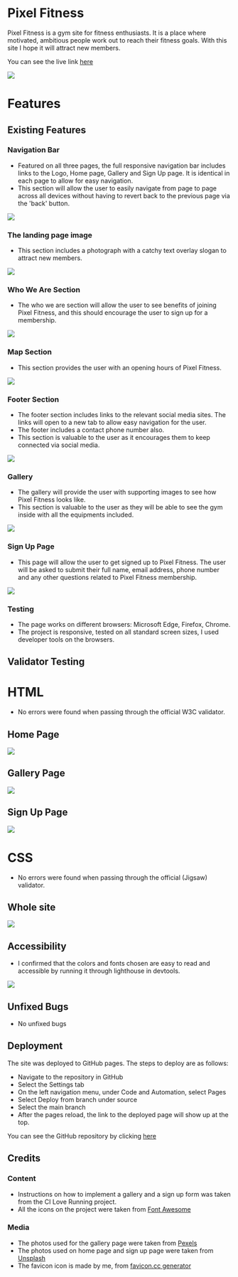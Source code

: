 # Pixel Fitness
Pixel Fitness is a gym site for fitness enthusiasts. It is a place where motivated, ambitious people work out to reach their fitness goals. With this site I hope it will attract new members.

You can see the live link [here](https://kbogar.github.io/p1-gym/)

![](/docs/responsive-mockup.png)
# Features

## Existing Features

### Navigation Bar
- Featured on all three pages, the full responsive navigation bar includes links to the Logo, Home page, Gallery and Sign Up page. It is identical in each page to allow for easy navigation.
- This section will allow the user to easily navigate from page to page across all devices without having to revert back to the previous page via the 'back' button.

![](/docs/navbar.png)
### The landing page image
- This section includes a photograph with a catchy text overlay slogan to attract new members.

![](/docs/landing-page.png)
### Who We Are Section
- The who we are section will allow the user to see benefits of joining Pixel Fitness, and this should encourage the user to sign up for a membership.

![](/docs/whoweare.png)
### Map Section
- This section provides the user with an opening hours of Pixel Fitness.

![](/docs/mapsection.png)
### Footer Section
- The footer section includes links to the relevant social media sites. The links will open to a new tab to allow easy navigation for the user. 
- The footer includes a contact phone number also.
- This section is valuable to the user as it encourages them to keep connected via social media.

![](/docs/footer.png)
### Gallery
- The gallery will provide the user with supporting images to see how Pixel Fitness looks like.
- This section is valuable to the user as they will be able to see the gym inside with all the equipments included.

![](/docs/gallery.png)
### Sign Up Page
- This page will allow the user to get signed up to Pixel Fitness. The user will be asked to submit their full name, email address, phone number and any other questions related to Pixel Fitness membership.

![](/docs/signup.png)
### Testing
- The page works on different browsers: Microsoft Edge, Firefox, Chrome.
- The project is responsive, tested on all standard screen sizes, I used developer tools on the browsers.

## Validator Testing
# HTML
- No errors were found when passing through the official W3C validator.

## Home Page
![](/docs/htmlchecker-home.png)
## Gallery Page
![](/docs/htmlchecker-gallery.png)
## Sign Up Page
![](/docs/htmlchecker-signup.png)
# CSS
- No errors were found when passing through the official (Jigsaw) validator.
## Whole site
![](/docs/csschecker.png)

## Accessibility
- I confirmed that the colors and fonts chosen are easy to read and accessible by running it through lighthouse in devtools.

![](/docs/lighthousetest.PNG)
## Unfixed Bugs
- No unfixed bugs
## Deployment
The site was deployed to GitHub pages. The steps to deploy are as follows:
- Navigate to the repository in GitHub
- Select the Settings tab
- On the left navigation menu, under Code and Automation, select Pages
- Select Deploy from branch under source
- Select the main branch
- After the pages reload, the link to the deployed page will show up at the top.

You can see the GitHub repository by clicking [here](https://github.com/kbogar/p1-gym)
## Credits

### Content
- Instructions on how to implement a gallery and a sign up form was taken from the CI Love Running project.
- All the icons on the project were taken from [Font Awesome](https://fontawesome.com/)
### Media
- The photos used for the gallery page were taken from [Pexels](https://www.pexels.com/)
- The photos used on home page and sign up page were taken from [Unsplash](https://unsplash.com/)
- The favicon icon is made by me, from [favicon.cc generator](https://www.favicon.cc/)